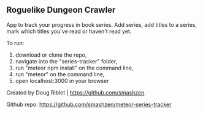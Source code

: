 ## Roguelike Dungeon Crawler

App to track your progress in book series. Add series, add titles to a series, mark which titles you've read or haven't read yet.

To run:
1. download or clone the repo, 
2. navigate into the "series-tracker" folder,
3. run "meteor npm install" on the command line,
4. run "meteor" on the command line,
5. open localhost:3000 in your browser

Created by Doug Riblet | <https://github.com/smashzen>

Github repo: <https://github.com/smashzen/meteor-series-tracker>

